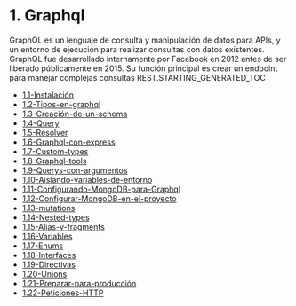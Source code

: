# 1. Graphql

GraphQL es un lenguaje de consulta y manipulación de datos para APIs, y
un entorno de ejecución para realizar consultas con datos existentes.​
GraphQL fue desarrollado internamente por Facebook en 2012 antes de ser
liberado públicamente en 2015.​ Su función principal es crear un endpoint
para manejar complejas consultas REST.STARTING_GENERATED_TOC



[comment]:STARTING_GENERATED_TOC

* [1.1-Instalación](<./content/1.1-Instalación.md>)
* [1.2-Tipos-en-graphql](<./content/1.2-Tipos-en-graphql.md>)
* [1.3-Creación-de-un-schema](<./content/1.3-Creación-de-un-schema.md>)
* [1.4-Query](<./content/1.4-Query.md>)
* [1.5-Resolver](<./content/1.5-Resolver.md>)
* [1.6-Graphql-con-express](<./content/1.6-Graphql-con-express.md>)
* [1.7-Custom-types](<./content/1.7-Custom-types.md>)
* [1.8-Graphql-tools](<./content/1.8-Graphql-tools.md>)
* [1.9-Querys-con-argumentos](<./content/1.9-Querys-con-argumentos.md>)
* [1.10-Aislando-variables-de-entorno](<./content/1.10-Aislando-variables-de-entorno.md>)
* [1.11-Configurando-MongoDB-para-Graphql](<./content/1.11-Configurando-MongoDB-para-Graphql.md>)
* [1.12-Configurar-MongoDB-en-el-proyecto](<./content/1.12-Configurar-MongoDB-en-el-proyecto.md>)
* [1.13-mutations](<./content/1.13-mutations.md>)
* [1.14-Nested-types](<./content/1.14-Nested-types.md>)
* [1.15-Alias-y-fragments](<./content/1.15-Alias-y-fragments.md>)
* [1.16-Variables](<./content/1.16-Variables.md>)
* [1.17-Enums](<./content/1.17-Enums.md>)
* [1.18-Interfaces](<./content/1.18-Interfaces.md>)
* [1.19-Directivas](<./content/1.19-Directivas.md>)
* [1.20-Unions](<./content/1.20-Unions.md>)
* [1.21-Preparar-para-producción](<./content/1.21-Preparar-para-producción.md>)
* [1.22-Peticiones-HTTP](<./content/1.22-Peticiones-HTTP.md>)

[comment]:ENDING_GENERATED_TOC
